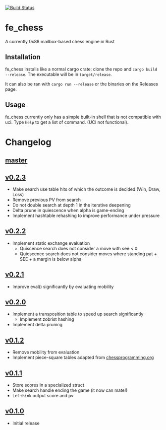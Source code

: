 [![Build Status](https://travis-ci.org/ColonelPhantom/fe_chess.svg?branch=master)](https://travis-ci.org/ColonelPhantom/fe_chess)

# fe_chess
A currently 0x88 mailbox-based chess engine in Rust

## Installation
fe_chess installs like a normal cargo crate: clone the repo and `cargo build --release`.
The executable will be in `target/release`.

It can also be ran with `cargo run --release` or the binaries on the Releases page.

## Usage
fe_chess currently only has a simple built-in shell that is not compatible with uci. Type `help` to get a list of command. (UCI not functional).

# Changelog
## [master](https://github.com/ColonelPhantom/fe_chess/compare/v0.2.3...master)
## [v0.2.3](https://github.com/ColonelPhantom/fe_chess/compare/v0.2.2...v0.2.3)
* Make search use table hits of which the outcome is decided (Win, Draw, Loss)
* Remove previous PV from search
* Do not double search at depth 1 in the iterative deepening
* Delta prune in quiescence when alpha is game-ending
* Implement hashtable rehashing to improve performance under pressure
## [v0.2.2](https://github.com/ColonelPhantom/fe_chess/compare/v0.2.1...v0.2.2)
* Implement static exchange evaluation
    * Quiscence search does not consider a move with see < 0
    * Quiescence search does not consider moves where standing pat + SEE + a margin is below alpha
## [v0.2.1](https://github.com/ColonelPhantom/fe_chess/compare/v0.2.0...v0.2.1)
* Improve eval() significantly by evaluating mobility
## [v0.2.0](https://github.com/ColonelPhantom/fe_chess/compare/v0.1.2...v0.2.0)
* Implement a transposition table to speed up search significantly
    * Implement zobrist hashing
* Implement delta pruning
## [v0.1.2](https://github.com/ColonelPhantom/fe_chess/compare/v0.1.1...v0.1.2)
* Remove mobility from evaluation
* Implement piece-square tables adapted from [chessprogramming.org](https://www.chessprogramming.org/Simplified_Evaluation_Function)
## [v0.1.1](https://github.com/ColonelPhantom/fe_chess/compare/v0.1.0...v0.1.1)
* Store scores in a specialized struct
* Make search handle ending the game (it now can mate!)
* Let `think` output score and pv
## [v0.1.0](https://github.com/ColonelPhantom/fe_chess/commits/v0.1.0)
* Initial release